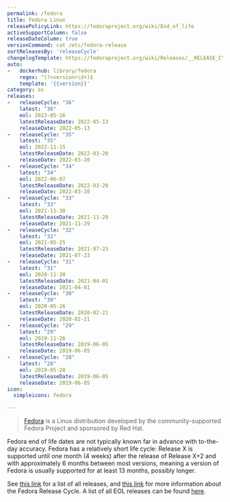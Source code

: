 ```yaml
---
permalink: /fedora
title: Fedora Linux
releasePolicyLink: https://fedoraproject.org/wiki/End_of_life
activeSupportColumn: false
releaseDateColumn: true
versionCommand: cat /etc/fedora-release
sortReleasesBy: 'releaseCycle'
changelogTemplate: https://fedoraproject.org/wiki/Releases/__RELEASE_CYCLE__/ChangeSet?rd=Releases/__RELEASE_CYCLE__
auto:
-   dockerhub: library/fedora
    regex: ^(?<version>\d+)$
    template: '{{version}}'
category: os
releases:
-   releaseCycle: "36"
    latest: "36"
    eol: 2023-05-16
    latestReleaseDate: 2022-05-13
    releaseDate: 2022-05-13
-   releaseCycle: "35"
    latest: "35"
    eol: 2022-11-15
    latestReleaseDate: 2022-03-20
    releaseDate: 2022-03-20
-   releaseCycle: "34"
    latest: "34"
    eol: 2022-06-07
    latestReleaseDate: 2022-03-20
    releaseDate: 2022-03-20
-   releaseCycle: "33"
    latest: "33"
    eol: 2021-11-30
    latestReleaseDate: 2021-11-29
    releaseDate: 2021-11-29
-   releaseCycle: "32"
    latest: "32"
    eol: 2021-05-25
    latestReleaseDate: 2021-07-23
    releaseDate: 2021-07-23
-   releaseCycle: "31"
    latest: "31"
    eol: 2020-11-30
    latestReleaseDate: 2021-04-01
    releaseDate: 2021-04-01
-   releaseCycle: "30"
    latest: "30"
    eol: 2020-05-26
    latestReleaseDate: 2020-02-21
    releaseDate: 2020-02-21
-   releaseCycle: "29"
    latest: "29"
    eol: 2019-11-26
    latestReleaseDate: 2019-06-05
    releaseDate: 2019-06-05
-   releaseCycle: "28"
    latest: "28"
    eol: 2019-05-28
    latestReleaseDate: 2019-06-05
    releaseDate: 2019-06-05
icon:
  simpleicons: fedora

---
```


> [Fedora](https://getfedora.org/) is a Linux distribution developed by the community-supported Fedora Project and sponsored by Red Hat.

Fedora end of life dates are not typically known far in advance with to-the-day accuracy. Fedora has a relatively short life cycle: Release X is supported until one month (4 weeks) after the release of Release X+2 and with approximately 6 months between most versions, meaning a version of Fedora is usually supported for at least 13 months, possibly longer.

See [this link](https://fedoraproject.org/wiki/Releases) for a list of all releases, and [this link](https://fedoraproject.org/wiki/Fedora_Release_Life_Cycle) for more information about the Fedora Release Cycle. A list of all EOL releases can be found [here](https://fedoraproject.org/wiki/End_of_life).
